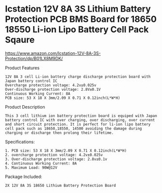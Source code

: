 Icstation 12V 8A 3S Lithium Battery Protection PCB BMS Board for 18650 18550 Li-ion Lipo Battery Cell Pack Sqaure
=================================================================================================================

https://www.amazon.com/Icstation-12V-8A-3S-Protection/dp/B01LX8M9DK/

Product Features

    12V 8A 3 cell Li-ion battery charge discharge protection board with Japan battery control IC
    Overcharge protection voltage: 4.2v±0.025v
    Over-discharge protection voltage: 2.8V±0.1V
    Continuous Working Current: 8A
    PCB size: 53 X 18 X 3mm/2.09 X 0.71 X 0.12inch(L*W*H)

Product Description
    
    This 3 cell lithium ion battery protection board is equiped with Japan battery control IC with over charging, over discharging, over current and short circuit protection. It is perfect for li-ion lipo battery cell pack such as 18650,18550, 14500 avoiding the damage during charging or discharge then prolong their lifetime.

Specifications:

    1. PCB size: 53 X 18 X 3mm/2.09 X 0.71 X 0.12inch(L*W*H)
    2. overcharge protection voltage: 4.2v±0.025v
    3. Over-discharge protection voltage: 2.8v±0.1v
    4. Continuous Working Current: 8A
    5. Maximum Load: 90W@12V

Package Included:

    2X 12V 8A 3S 18650 Lithium Battery Protection Board
